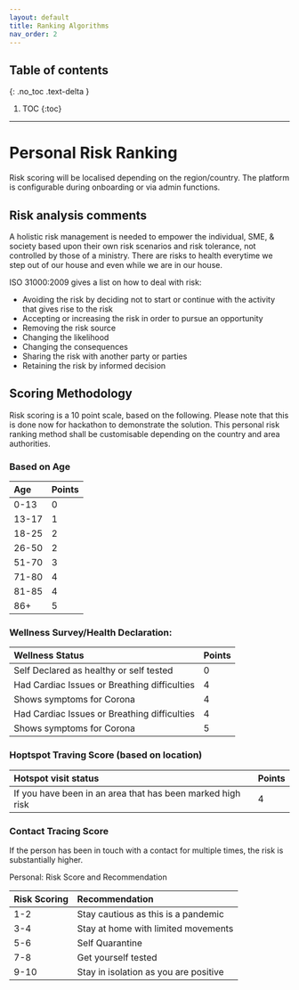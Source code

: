 ```yaml
---
layout: default
title: Ranking Algorithms
nav_order: 2
---
```

## Table of contents
{: .no_toc .text-delta }

1. TOC
{:toc}

---

# Personal Risk Ranking

Risk scoring will be localised depending on the region/country. The platform is configurable during onboarding or via admin functions. 

## Risk analysis comments

A holistic risk management is needed to empower the individual, SME, & society based upon their own risk scenarios and risk tolerance, not controlled by those of a ministry.  There are risks to health everytime we step out of our house and even while we are in our house. 

ISO 31000:2009 gives a list on how to deal with risk:

* Avoiding the risk by deciding not to start or continue with the activity that gives rise to the risk
* Accepting or increasing the risk in order to pursue an opportunity
* Removing the risk source
* Changing the likelihood
* Changing the consequences
* Sharing the risk with another party or parties
* Retaining the risk by informed decision

## Scoring Methodology
Risk scoring is a 10 point scale, based on the following. Please note that this is done now for hackathon to demonstrate the solution. This personal risk ranking method shall be customisable depending on the country and area authorities. 

### Based on Age

| Age          | Points          |
|:-------------|:----------------|
| 0-13			  |			 0	    	|
| 13-17		  |			 1			|
| 18-25		  |			 2			|
| 26-50		  |			 2			|
| 51-70		  |			 3			|
| 71-80		  |			 4			|
| 81-85		  |			 4			|
| 86+			  |			 5			|


### Wellness Survey/Health Declaration: 

| Wellness Status          				       | Points   |
|:---------------------------------------------|:---------|
| Self Declared as healthy or self tested      |    0     |
| Had Cardiac Issues or Breathing difficulties |    4     |
| Shows symptoms for Corona				       |    4     |
| Had Cardiac Issues or Breathing difficulties |    4     | 
| Shows symptoms for Corona				       |    5     | 

### Hoptspot Traving Score (based on location)


| Hotspot visit status         			                     | Points   |
|:-----------------------------------------------------------|:---------|
| If you have been in an area that has been marked high risk |    4     |


### Contact Tracing Score
If the person has been in touch with a contact for multiple times, the risk is substantially higher. 

Personal: Risk Score and Recommendation 

| Risk Scoring    | Recommendation                        |
|:----------------|:--------------------------------------|
| 1-2              | Stay cautious as this is a pandemic  |
| 3-4              | Stay at home with limited movements  |
| 5-6              | Self Quarantine                      |
| 7-8              | Get yourself tested                  |
| 9-10             | Stay in isolation as you are positive|

